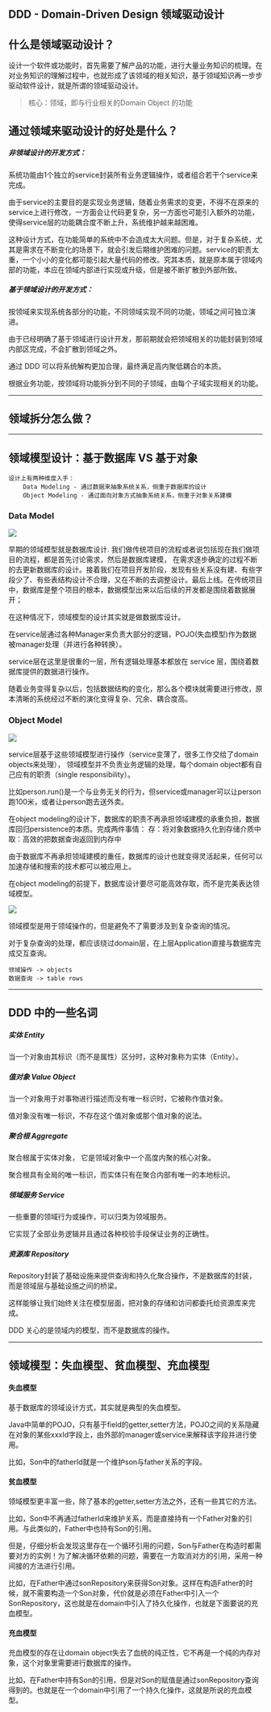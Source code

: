 
## DDD - Domain-Driven Design 领域驱动设计

## 什么是领域驱动设计？
设计一个软件或功能时，首先需要了解产品的功能，进行大量业务知识的梳理。在对业务知识的理解过程中，也就形成了该领域的相关知识，基于领域知识再一步步驱动软件设计，就是所谓的领域驱动设计。

> 核心：领域，即与行业相关的Domain Object 的功能
	

## 通过领域来驱动设计的好处是什么？
##### 非领域设计的开发方式：
系统功能由1个独立的service封装所有业务逻辑操作，或者组合若干个service来完成。

由于service的主要目的是实现业务逻辑，随着业务需求的变更，不得不在原来的service上进行修改，一方面会让代码更复杂，另一方面也可能引入额外的功能，使得service层的功能耦合度不断上升，系统维护越来越困难。

这种设计方式，在功能简单的系统中不会造成太大问题。但是，对于复杂系统，尤其是需求在不断变化的场景下，就会引发后期维护困难的问题。service的职责太重，一个小小的变化都可能引起大量代码的修改。究其本质，就是原本属于领域内部的功能，本应在领域内部进行实现或升级，但是被不断扩散到外部所致。

##### 基于领域设计的开发方式：
按领域来实现系统各部分的功能，不同领域实现不同的功能，领域之间可独立演进。

由于已经明确了基于领域进行设计开发，那前期就会把领域相关的功能封装到领域内部区完成，不会扩散到领域之外。

通过 DDD 可以将系统解构更加合理，最终满足高内聚低耦合的本质。

根据业务功能，按领域将功能拆分到不同的子领域，由每个子域实现相关的功能。

---

## 领域拆分怎么做？



---

## 领域模型设计：基于数据库 VS 基于对象
	
	设计上有两种维度入手：
		Data Modeling - 通过数据来抽象系统关系，侧重于数据库的设计
		Object Modeling - 通过面向对象方式抽象系统关系，侧重于对象关系建模
	
### Data Model
![](img/DDD-data-modeling.png)

早期的领域模型就是数据库设计. 我们做传统项目的流程或者说包括现在我们做项目的流程，都是首先讨论需求，然后是数据库建模， 在需求逐步确定的过程不断的去更新数据库的设计。接着我们在项目开发阶段，发现有些关系没有建、有些字段少了、有些表结构设计不合理，又在不断的去调整设计。最后上线。在传统项目中，数据库是整个项目的根本，数据模型出来以后后续的开发都是围绕着数据展开；

在这种情况下，领域模型的设计其实就是做数据库设计。

在service层通过各种Manager来负责大部分的逻辑，POJO(失血模型)作为数据被manager处理（并进行各种转换）。

service层在这里是很重的一层，所有逻辑处理基本都放在 service 层，围绕着数据库提供的数据进行操作。

随着业务变得复杂以后，包括数据结构的变化，那么各个模块就需要进行修改，原本清晰的系统经过不断的演化变得复杂、冗余、耦合度高。

### Object Model
![](img/DDD-object-modeling.png)

service层基于这些领域模型进行操作（service变薄了，很多工作交给了domain objects来处理），
领域模型并不负责业务逻辑的处理，每个domain object都有自己应有的职责（single responsibility）。

比如person.run()是一个与业务无关的行为，但service或manager可以让person跑100米，或者让person跑去送外卖。

在object modeling的设计下，数据库的职责不再承担领域建模的承重负担，数据库回归persistence的本质。完成两件事情：
	存：将对象数据持久化到存储介质中
	取：高效的把数据查询返回到内存中

由于数据库不再承担领域建模的重任，数据库的设计也就变得灵活起来，任何可以加速存储和搜索的技术都可以被应用上。

在object modeling的前提下，数据库设计要尽可能高效存取，而不是完美表达领域模型。


![](img/DDD-object-modeling2.png)

领域模型是用于领域操作的，但是避免不了需要涉及到复杂查询的情况。

对于复杂查询的处理，都应该绕过domain层，在上层Application直接与数据库完成交互查询。

	领域操作 -> objects
	数据查询 -> table rows


---
## DDD 中的一些名词

##### 实体 Entity
当一个对象由其标识（而不是属性）区分时，这种对象称为实体（Entity）。


##### 值对象 Value Object
当一个对象用于对事物进行描述而没有唯一标识时，它被称作值对象。

值对象没有唯一标识，不存在这个值对象或那个值对象的说法。

##### 聚合根 Aggregate
聚合根属于实体对象， 它是领域对象中一个高度内聚的核心对象。

聚合根具有全局的唯一标识，而实体只有在聚合内部有唯一的本地标识。

##### 领域服务	Service
一些重要的领域行为或操作，可以归类为领域服务。

它实现了全部业务逻辑并且通过各种校验手段保证业务的正确性。

##### 资源库 Repository
Repository封装了基础设施来提供查询和持久化聚合操作，不是数据库的封装，而是领域层与基础设施之间的桥梁。

这样能够让我们始终关注在模型层面，把对象的存储和访问都委托给资源库来完成。

DDD 关心的是领域内的模型，而不是数据库的操作。

---
## 领域模型：失血模型、贫血模型、充血模型

#### 失血模型
基于数据库的领域设计方式，其实就是典型的失血模型。

Java中简单的POJO，只有基于field的getter,setter方法，POJO之间的关系隐藏在对象的某些xxxId字段上，由外部的manager或service来解释该字段并进行使用。

比如，Son中的fatherId就是一个维护son与father关系的字段。

#### 贫血模型
领域模型更丰富一些，除了基本的getter,setter方法之外，还有一些其它的方法。

比如，Son中不再通过fatherId来维护关系，而是直接持有一个Father对象的引用。与此类似的，Father中也持有Son的引用。

但是，仔细分析会发现这里存在一个循环引用的问题，Son与Father在构造时都需要对方的实例！为了解决循环依赖的问题，需要在一方取消对方的引用，采用一种间接的方法进行引用。

比如，在Father中通过sonRepository来获得Son对象。这样在构造Father的时候，就不需要构造一个Son对象，代价就是必须在Father中引入一个SonRepository，这也就是在domain中引入了持久化操作，也就是下面要说的充血模型。

#### 充血模型
充血模型的存在让domain object失去了血统的纯正性，它不再是一个纯的内存对象，这个对象里需要进行数据库的操作。

比如，在Father中持有Son的引用，但是对Son的赋值是通过sonRepository查询得到的。也就是在一个domain中引用了一个持久化操作，这就是所说的充血模型。

